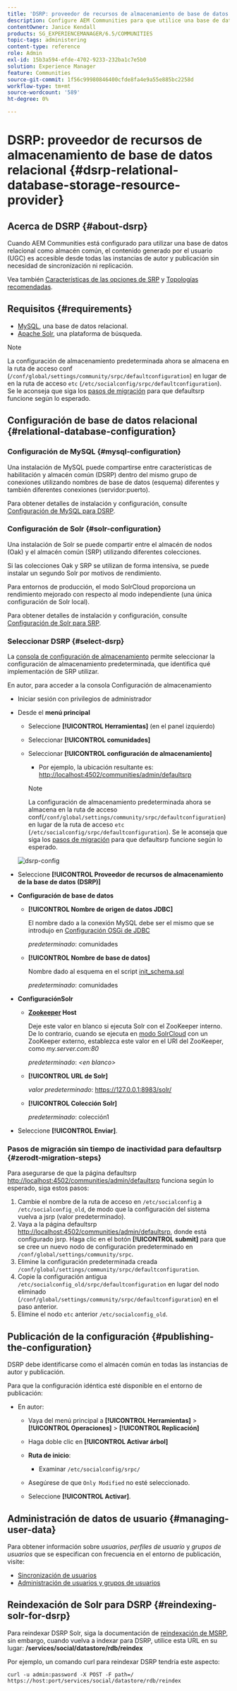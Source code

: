 ```yaml
---
title: 'DSRP: proveedor de recursos de almacenamiento de base de datos relacional'
description: Configure AEM Communities para que utilice una base de datos relacional como almacén común
contentOwner: Janice Kendall
products: SG_EXPERIENCEMANAGER/6.5/COMMUNITIES
topic-tags: administering
content-type: reference
role: Admin
exl-id: 15b3a594-efde-4702-9233-232ba1c7e5b0
solution: Experience Manager
feature: Communities
source-git-commit: 1f56c99980846400cfde8fa4e9a55e885bc2258d
workflow-type: tm+mt
source-wordcount: '589'
ht-degree: 0%

---
```


# DSRP: proveedor de recursos de almacenamiento de base de datos relacional {#dsrp-relational-database-storage-resource-provider}

## Acerca de DSRP {#about-dsrp}

Cuando AEM Communities está configurado para utilizar una base de datos relacional como almacén común, el contenido generado por el usuario (UGC) es accesible desde todas las instancias de autor y publicación sin necesidad de sincronización ni replicación.

Vea también [Características de las opciones de SRP](working-with-srp.md#characteristics-of-srp-options) y [Topologías recomendadas](topologies.md).

## Requisitos  {#requirements}

* [MySQL](#mysql-configuration), una base de datos relacional.
* [Apache Solr](#solr-configuration), una plataforma de búsqueda.

>[!NOTE]
>
>La configuración de almacenamiento predeterminada ahora se almacena en la ruta de acceso conf (`/conf/global/settings/community/srpc/defaultconfiguration`) en lugar de en la ruta de acceso `etc` (`/etc/socialconfig/srpc/defaultconfiguration`). Se le aconseja que siga los [pasos de migración](#zerodt-migration-steps) para que defaultsrp funcione según lo esperado.

## Configuración de base de datos relacional {#relational-database-configuration}

### Configuración de MySQL {#mysql-configuration}

Una instalación de MySQL puede compartirse entre características de habilitación y almacén común (DSRP) dentro del mismo grupo de conexiones utilizando nombres de base de datos (esquema) diferentes y también diferentes conexiones (servidor:puerto).

Para obtener detalles de instalación y configuración, consulte [Configuración de MySQL para DSRP](dsrp-mysql.md).

### Configuración de Solr {#solr-configuration}

Una instalación de Solr se puede compartir entre el almacén de nodos (Oak) y el almacén común (SRP) utilizando diferentes colecciones.

Si las colecciones Oak y SRP se utilizan de forma intensiva, se puede instalar un segundo Solr por motivos de rendimiento.

Para entornos de producción, el modo SolrCloud proporciona un rendimiento mejorado con respecto al modo independiente (una única configuración de Solr local).

Para obtener detalles de instalación y configuración, consulte [Configuración de Solr para SRP](solr.md).

### Seleccionar DSRP {#select-dsrp}

La [consola de configuración de almacenamiento](srp-config.md) permite seleccionar la configuración de almacenamiento predeterminada, que identifica qué implementación de SRP utilizar.

En autor, para acceder a la consola Configuración de almacenamiento

* Iniciar sesión con privilegios de administrador
* Desde el **menú principal**

   * Seleccione **[!UICONTROL Herramientas]** (en el panel izquierdo)
   * Seleccionar **[!UICONTROL comunidades]**
   * Seleccionar **[!UICONTROL configuración de almacenamiento]**

      * Por ejemplo, la ubicación resultante es: [http://localhost:4502/communities/admin/defaultsrp](http://localhost:4502/communities/admin/defaultsrp)

     >[!NOTE]
     >
     >La configuración de almacenamiento predeterminada ahora se almacena en la ruta de acceso conf(`/conf/global/settings/community/srpc/defaultconfiguration`)      en lugar de la ruta de acceso `etc` (`/etc/socialconfig/srpc/defaultconfiguration`). Se le aconseja que siga los [pasos de migración](#zerodt-migration-steps) para que defaultsrp funcione según lo esperado.

  ![dsrp-config](assets/dsrp-config.png)

* Seleccione **[!UICONTROL Proveedor de recursos de almacenamiento de la base de datos (DSRP)]**
* **Configuración de base de datos**

   * **[!UICONTROL Nombre de origen de datos JDBC]**

     El nombre dado a la conexión MySQL debe ser el mismo que se introdujo en [Configuración OSGi de JDBC](dsrp-mysql.md#configurejdbcconnections)

     *predeterminado*: comunidades

   * **[!UICONTROL Nombre de base de datos]**

     Nombre dado al esquema en el script [init_schema.sql](dsrp-mysql.md#obtain-the-sql-script)

     *predeterminado*: comunidades

* **ConfiguraciónSolr**

   * **[Zookeeper](https://solr.apache.org/guide/6_6/using-zookeeper-to-manage-configuration-files.html) Host**

     Deje este valor en blanco si ejecuta Solr con el ZooKeeper interno. De lo contrario, cuando se ejecuta en [modo SolrCloud](solr.md#solrcloud-mode) con un ZooKeeper externo, establezca este valor en el URI del ZooKeeper, como *my.server.com:80*

     *predeterminado*: *&lt;en blanco>*

   * **[!UICONTROL URL de Solr]**

     *valor predeterminado*: https://127.0.0.1:8983/solr/

   * **[!UICONTROL Colección Solr]**

     *predeterminado*: colección1

* Seleccione **[!UICONTROL Enviar]**.

### Pasos de migración sin tiempo de inactividad para defaultsrp {#zerodt-migration-steps}

Para asegurarse de que la página defaultsrp [http://localhost:4502/communities/admin/defaultsrp](http://localhost:4502/communities/admin/defaultsrp) funciona según lo esperado, siga estos pasos:

1. Cambie el nombre de la ruta de acceso en `/etc/socialconfig` a `/etc/socialconfig_old`, de modo que la configuración del sistema vuelva a jsrp (valor predeterminado).
1. Vaya a la página defaultsrp [http://localhost:4502/communities/admin/defaultsrp](http://localhost:4502/communities/admin/defaultsrp), donde está configurado jsrp. Haga clic en el botón **[!UICONTROL submit]** para que se cree un nuevo nodo de configuración predeterminado en `/conf/global/settings/community/srpc`.
1. Elimine la configuración predeterminada creada `/conf/global/settings/community/srpc/defaultconfiguration`.
1. Copie la configuración antigua `/etc/socialconfig_old/srpc/defaultconfiguration` en lugar del nodo eliminado (`/conf/global/settings/community/srpc/defaultconfiguration`) en el paso anterior.
1. Elimine el nodo `etc` anterior `/etc/socialconfig_old`.

## Publicación de la configuración {#publishing-the-configuration}

DSRP debe identificarse como el almacén común en todas las instancias de autor y publicación.

Para que la configuración idéntica esté disponible en el entorno de publicación:

* En autor:

   * Vaya del menú principal a **[!UICONTROL Herramientas]** > **[!UICONTROL Operaciones]** > **[!UICONTROL Replicación]**
   * Haga doble clic en **[!UICONTROL Activar árbol]**
   * **Ruta de inicio**:

      * Examinar `/etc/socialconfig/srpc/`

   * Asegúrese de que `Only Modified` no esté seleccionado.
   * Seleccione **[!UICONTROL Activar]**.

## Administración de datos de usuario {#managing-user-data}

Para obtener información sobre *usuarios*, *perfiles de usuario* y *grupos de usuarios* que se especifican con frecuencia en el entorno de publicación, visite:

* [Sincronización de usuarios](sync.md)
* [Administración de usuarios y grupos de usuarios](users.md)

## Reindexación de Solr para DSRP {#reindexing-solr-for-dsrp}

Para reindexar DSRP Solr, siga la documentación de [reindexación de MSRP](msrp.md#msrp-reindex-tool), sin embargo, cuando vuelva a indexar para DSRP, utilice esta URL en su lugar: **/services/social/datastore/rdb/reindex**

Por ejemplo, un comando curl para reindexar DSRP tendría este aspecto:

```shell
curl -u admin:password -X POST -F path=/ https://host:port/services/social/datastore/rdb/reindex
```
